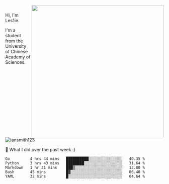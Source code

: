 <img align="right" src="https://github-readme-stats.vercel.app/api?username=iansmith123&show_icons=true&hide_border=true" width="420">

### 
Hi, I'm Les1ie. 

I'm a student from the University of Chinese Academy of Sciences.

<img src="https://komarev.com/ghpvc/?username=iansmith123" alt="iansmith123" />




🔭 What I did over the past week :)
<!--START_SECTION:waka-->
```text
Go         4 hrs 44 mins   ██████████░░░░░░░░░░░░░░░   40.35 % 
Python     3 hrs 43 mins   ████████░░░░░░░░░░░░░░░░░   31.64 % 
Markdown   1 hr 31 mins    ███▒░░░░░░░░░░░░░░░░░░░░░   13.00 % 
Bash       45 mins         █▓░░░░░░░░░░░░░░░░░░░░░░░   06.40 % 
YAML       32 mins         █░░░░░░░░░░░░░░░░░░░░░░░░   04.64 % 
```
<!--END_SECTION:waka-->


<!--
**IanSmith123/IanSmith123** is a ✨ _special_ ✨ repository because its `README.md` (this file) appears on your GitHub profile.
<img src="https://github.githubassets.com/images/spinners/octocat-spinner-64.gif">

Here are some ideas to get you started:

- 🔭 I’m currently working on ...
- 🌱 I’m currently learning ...
- 👯 I’m looking to collaborate on ...
- 🤔 I’m looking for help with ...
- 💬 Ask me about ...
- 📫 How to reach me: ...
- 😄 Pronouns: ...
- ⚡ Fun fact: ...
-->
